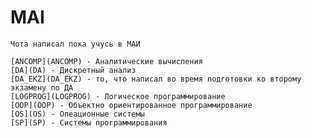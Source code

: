 # MAI
    Чота написал пока учусь в МАИ
    
    [ANCOMP](ANCOMP) - Аналитические вычисления
    [DA](DA) - Дискретный анализ
    [DA_EKZ](DA_EKZ) - то, что написал во время подготовки ко второму экзамену по ДА
    [LOGPROG](LOGPROG) - Логическое программирование
    [OOP](OOP) - Объектно ориентированное программирование
    [OS](OS) - Опеационные системы
    [SP](SP) - Системы программирования
